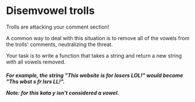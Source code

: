 <h1> Disemvowel trolls </h1>

Trolls are attacking your comment section!

A common way to deal with this situation is to remove all of the vowels from the trolls' comments, neutralizing the threat.

Your task is to write a function that takes a string and return a new string with all vowels removed.


<h5>For example, the string "This website is for losers LOL!" would become "Ths wbst s fr lsrs LL!".

Note: for this kata y isn't considered a vowel.</h5>